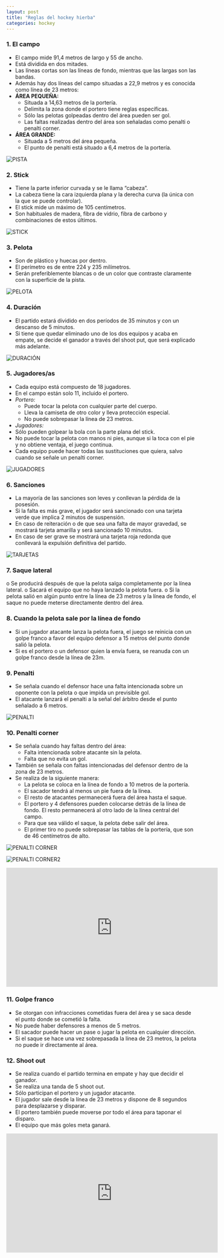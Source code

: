 ```yaml
---
layout: post
title: "Reglas del hockey hierba"
categories: hockey
---
```


### 1. El campo

- El campo mide 91,4 metros de largo y 55 de ancho.
- Está dividida en dos mitades.
- Las líneas cortas son las líneas de fondo, mientras que las largas son las bandas.
- Además hay dos líneas del campo situadas a 22,9 metros y es conocida como línea de 23 metros:
- **ÁREA PEQUEÑA:**
  - Situada a 14,63 metros de la portería.
  - Delimita la zona donde el portero tiene reglas específicas.
  - Sólo las pelotas golpeadas dentro del área pueden ser gol.
  - Las faltas realizadas dentro del área son señaladas como penalti o penalti corner.
- **ÁREA GRANDE:**
  - Situada a 5 metros del área pequeña.
  - El punto de penalti está situado a 6,4 metros de la portería.

![PISTA](https://danieledufis.github.io/images_text/hierba_pista1.png)

### 2. Stick

- Tiene la parte inferior curvada y se le llama “cabeza”.
- La cabeza tiene la cara izquierda plana y la derecha curva (la única con la que se puede controlar).
- El stick mide un máximo de 105 centímetros.
- Son habituales de madera, fibra de vidrio, fibra de carbono y combinaciones de estos últimos.

![STICK](https://danieledufis.github.io/images_text/hierba_stick1.jpg)

### 3. Pelota

- Son de plástico y huecas por dentro.
- El perímetro es de entre 224 y 235 milímetros.
- Serán preferiblemente blancas o de un color que contraste claramente con la superficie de la pista.

![PELOTA](https://danieledufis.github.io/images_text/hierba_pelota.jpg)

### 4. Duración

- El partido estará dividido en dos períodos de 35 minutos y con un descanso de 5 minutos.
- Si tiene que quedar eliminado uno de los dos equipos y acaba en empate, se decide el ganador a través del shoot put, que será explicado más adelante.

![DURACIÓN](https://danieledufis.github.io/images_text/hierba_duraci%C3%B3n.png)

### 5. Jugadores/as

- Cada equipo está compuesto de 18 jugadores.
- En el campo están solo 11, incluido el portero.
- *Portero:*
  - Puede tocar la pelota con cualquier parte del cuerpo.
  - Lleva la camiseta de otro color y lleva protección especial.
  - No puede sobrepasar la línea de 23 metros.
- *Jugadores:*
- Sólo pueden golpear la bola con la parte plana del stick.
- No puede tocar la pelota con manos ni pies, aunque si la toca con el pie y no obtiene ventaja, el juego continua.
- Cada equipo puede hacer todas las sustituciones que quiera, salvo cuando se señale un penalti corner.

![JUGADORES](https://danieledufis.github.io/images_text/hierba_jugadores.jpg)

### 6. Sanciones

- La mayoría de las sanciones son leves y conllevan la pérdida de la posesión.
- Si la falta es más grave, el jugador será sancionado con una tarjeta verde que implica 2 minutos de suspensión.
- En caso de reiteración o de que sea una falta de mayor gravedad, se mostrará tarjeta amarilla y será sancionado 10 minutos.
- En caso de ser grave se mostrará una tarjeta roja redonda que conllevará la expulsión definitiva del partido.

![TARJETAS](https://danieledufis.github.io/images_text/hierba_tarjetas.jpg)

### 7. Saque lateral

o Se producirá después de que la pelota salga completamente por la línea lateral.
o Sacará el equipo que no haya lanzado la pelota fuera.
o Si la pelota salió en algún punto entre la línea de 23 metros y la línea de fondo, el saque no puede meterse directamente dentro del área.

### 8. Cuando la pelota sale por la línea de fondo

- Si un jugador atacante lanza la pelota fuera, el juego se reinicia con un golpe franco a favor del equipo defensor a 15 metros del punto donde salió la pelota.
- Si es el portero o un defensor quien la envía fuera, se reanuda con un golpe franco desde la línea de 23m.

### 9. Penalti

- Se señala cuando el defensor hace una falta intencionada sobre un oponente con la pelota o que impida un previsible gol.
- El atacante lanzará el penalti a la señal del árbitro desde el punto señalado a 6 metros.

![PENALTI](https://danieledufis.github.io/images_text/hierba_penalti.jpg)

### 10. Penalti corner

- Se señala cuando hay faltas dentro del área:
  - Falta intencionada sobre atacante sin la pelota.
  - Falta que no evita un gol.
- También se señala con faltas intencionadas del defensor dentro de la zona de 23 metros.
- Se realiza de la siguiente manera:
  - La pelota se coloca en la línea de fondo a 10 metros de la portería.
  - El sacador tendrá al menos un pie fuera de la línea.
  - El resto de atacantes permanecerá fuera del área hasta el saque.
  - El portero y 4 defensores pueden colocarse detrás de la línea de fondo. El resto permanecerá al otro lado de la línea central del campo.
  - Para que sea válido el saque, la pelota debe salir del área.
  - El primer tiro no puede sobrepasar las tablas de la portería, que son de 46 centímetros de alto.

![PENALTI CORNER](https://danieledufis.github.io//images_text/hierba_penalticorner.jpg)

![PENALTI CORNER2](https://danieledufis.github.io/images_text/hierba_penalticorner2.png)

  <iframe width="560" height="315" src="https://www.youtube.com/embed/vWjzyRWtbDU" frameborder="0" allow="accelerometer; autoplay; encrypted-media; gyroscope; picture-in-picture" allowfullscreen></iframe>

### 11. Golpe franco

- Se otorgan con infracciones cometidas fuera del área y se saca desde el punto donde se cometió la falta.
- No puede haber defensores a menos de 5 metros.
- El sacador puede hacer un pase o jugar la pelota en cualquier dirección.
- Si el saque se hace una vez sobrepasada la línea de 23 metros, la pelota no puede ir directamente al área.

### 12. Shoot out

- Se realiza cuando el partido termina en empate y hay que decidir el ganador.
- Se realiza una tanda de 5 shoot out.
- Sólo participan el portero y un jugador atacante.
- El jugador sale desde la línea de 23 metros y dispone de 8 segundos para desplazarse y disparar.
- El portero también puede moverse por todo el área para taponar el disparo.
- El equipo que más goles meta ganará.

<iframe width="560" height="315" src="https://www.youtube.com/embed/q7xm7vimDOA" frameborder="0" allow="accelerometer; autoplay; encrypted-media; gyroscope; picture-in-picture" allowfullscreen></iframe>
